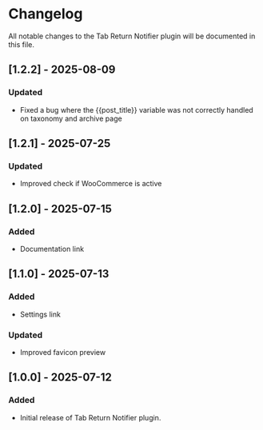 # Changelog
All notable changes to the Tab Return Notifier plugin will be documented in this file.

## [1.2.2] - 2025-08-09
### Updated
- Fixed a bug where the {{post_title}} variable was not correctly handled on taxonomy and archive page

## [1.2.1] - 2025-07-25
### Updated
- Improved check if WooCommerce is active

## [1.2.0] - 2025-07-15
### Added
- Documentation link

## [1.1.0] - 2025-07-13
### Added
- Settings link
### Updated
- Improved favicon preview

## [1.0.0] - 2025-07-12
### Added
- Initial release of Tab Return Notifier plugin.
